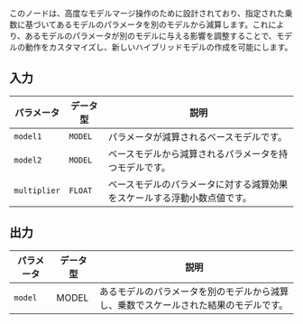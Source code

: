 
このノードは、高度なモデルマージ操作のために設計されており、指定された乗数に基づいてあるモデルのパラメータを別のモデルから減算します。これにより、あるモデルのパラメータが別のモデルに与える影響を調整することで、モデルの動作をカスタマイズし、新しいハイブリッドモデルの作成を可能にします。

## 入力

| パラメータ     | データ型 | 説明 |
|---------------|--------------|-------------|
| `model1`      | `MODEL`     | パラメータが減算されるベースモデルです。 |
| `model2`      | `MODEL`     | ベースモデルから減算されるパラメータを持つモデルです。 |
| `multiplier`  | `FLOAT`     | ベースモデルのパラメータに対する減算効果をスケールする浮動小数点値です。 |

## 出力

| パラメータ | データ型 | 説明 |
|-----------|-------------|-------------|
| `model`   | MODEL     | あるモデルのパラメータを別のモデルから減算し、乗数でスケールされた結果のモデルです。 |
